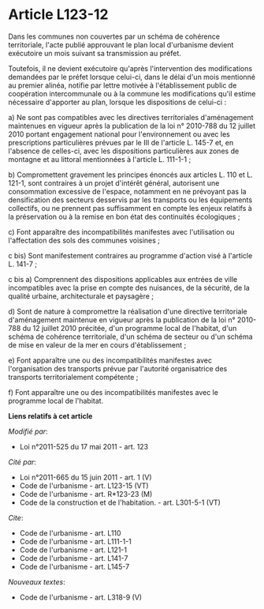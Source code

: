 # Article L123-12

Dans les communes non couvertes par un schéma de cohérence territoriale, l'acte publié approuvant le plan local d'urbanisme
devient exécutoire un mois suivant sa transmission au préfet. 

Toutefois, il ne devient exécutoire qu'après l'intervention des modifications demandées par le préfet lorsque celui-ci, dans
le délai d'un mois mentionné au premier alinéa, notifie par lettre motivée à l'établissement public de coopération
intercommunale ou à la commune les modifications qu'il estime nécessaire d'apporter au plan, lorsque les dispositions de
celui-ci : 

a) Ne sont pas compatibles avec les directives territoriales d'aménagement maintenues en vigueur après la publication de la
loi n° 2010-788 du 12 juillet 2010 portant engagement national pour l'environnement ou avec les prescriptions particulières
prévues par le III de l'article L. 145-7 et, en l'absence de celles-ci, avec les dispositions particulières aux zones de
montagne et au littoral mentionnées à l'article L. 111-1-1 ; 

b) Compromettent gravement les principes énoncés aux articles L. 110 et L. 121-1, sont contraires à un projet d'intérêt
général, autorisent une consommation excessive de l'espace, notamment en ne prévoyant pas la densification des secteurs
desservis par les transports ou les équipements collectifs, ou ne prennent pas suffisamment en compte les enjeux relatifs à
la préservation ou à la remise en bon état des continuités écologiques ; 

c) Font apparaître des incompatibilités manifestes avec l'utilisation ou l'affectation des sols des communes voisines ; 

c bis) Sont manifestement contraires au programme d'action visé à l'article L. 141-7 ; 

c bis a) Comprennent des dispositions applicables aux entrées de ville incompatibles avec la prise en compte des nuisances,
de la sécurité, de la qualité urbaine, architecturale et paysagère ;

d) Sont de nature à compromettre la réalisation d'une directive territoriale d'aménagement maintenue en vigueur après la
publication de la loi n° 2010-788 du 12 juillet 2010 précitée, d'un programme local de l'habitat, d'un schéma de cohérence
territoriale, d'un schéma de secteur ou d'un schéma de mise en valeur de la mer en cours d'établissement ; 

e) Font apparaître une ou des incompatibilités manifestes avec l'organisation des transports prévue par l'autorité
organisatrice des transports territorialement compétente ; 

f) Font apparaître une ou des incompatibilités manifestes avec le programme local de l'habitat.

**Liens relatifs à cet article**

_Modifié par_:

  - Loi n°2011-525 du 17 mai 2011 - art. 123

_Cité par_:

  - Loi n°2011-665 du 15 juin 2011 - art. 1 (V)
  - Code de l'urbanisme - art. L123-15 (VT)
  - Code de l'urbanisme - art. R*123-23 (M)
  - Code de la construction et de l'habitation. - art. L301-5-1 (VT)

_Cite_:

  - Code de l'urbanisme - art. L110
  - Code de l'urbanisme - art. L111-1-1
  - Code de l'urbanisme - art. L121-1
  - Code de l'urbanisme - art. L141-7
  - Code de l'urbanisme - art. L145-7

_Nouveaux textes_:

  - Code de l'urbanisme - art. L318-9 (V)
